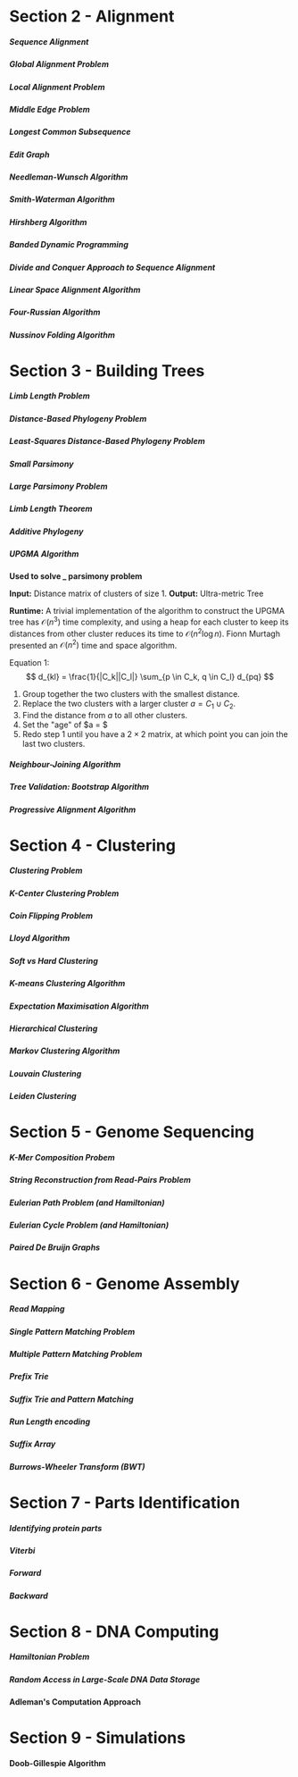 


# Section 2 - Alignment
##### Sequence Alignment
##### Global Alignment Problem
##### Local Alignment Problem
##### Middle Edge Problem

##### Longest Common Subsequence
##### Edit Graph
##### Needleman-Wunsch Algorithm
##### Smith-Waterman Algorithm
##### Hirshberg Algorithm
##### Banded Dynamic Programming
##### Divide and Conquer Approach to Sequence Alignment
##### Linear Space Alignment Algorithm
##### Four-Russian Algorithm
##### Nussinov Folding Algorithm

# Section 3 - Building Trees

##### Limb Length Problem
##### Distance-Based Phylogeny Problem
##### Least-Squares Distance-Based Phylogeny Problem
##### Small Parsimony
##### Large Parsimony Problem

##### Limb Length Theorem
##### Additive Phylogeny


##### UPGMA Algorithm

**Used to solve _ parsimony problem**

**Input:** Distance matrix of clusters of size 1.
**Output:** Ultra-metric Tree


**Runtime:** A trivial implementation of the algorithm to construct the UPGMA tree has $\mathcal{O}(n^3)$ time complexity, and using a heap for each cluster to keep its distances from other cluster reduces its time to $\mathcal{O}(n^2 \log n)$. Fionn Murtagh presented an $\mathcal{O}(n^2)$ time and space algorithm.

Equation 1: $$
d_{kl} = \frac{1}{|C_k||C_l|} \sum_{p \in C_k, q \in C_l} d_{pq}
$$

1. Group together the two clusters with the smallest distance.
2. Replace the two clusters with a larger cluster $a = C_1 \cup  C_2$.
3. Find the distance from $a$ to all other clusters.
4. Set the "age" of $a = $ 
5. Redo step 1 until you have a $2 \times2$ matrix, at which point you can join the last two clusters.


##### Neighbour-Joining Algorithm
##### Tree Validation: Bootstrap Algorithm
##### Progressive Alignment Algorithm

# Section 4 - Clustering

##### Clustering Problem
##### K-Center Clustering Problem
##### Coin Flipping Problem


##### Lloyd Algorithm
##### Soft vs Hard Clustering
##### K-means Clustering Algorithm
##### Expectation Maximisation Algorithm
##### Hierarchical Clustering
##### Markov Clustering Algorithm
##### Louvain Clustering
##### Leiden Clustering

# Section 5 - Genome Sequencing

##### K-Mer Composition Probem
##### String Reconstruction from Read-Pairs Problem
##### Eulerian Path Problem (and Hamiltonian)
##### Eulerian Cycle Problem (and Hamiltonian)

##### Paired De Bruijn Graphs

# Section 6 - Genome Assembly

##### Read Mapping
##### Single Pattern Matching Problem
##### Multiple Pattern Matching Problem

##### Prefix Trie
##### Suffix Trie and Pattern Matching
##### Run Length encoding
##### Suffix Array
##### Burrows-Wheeler Transform (BWT)

# Section 7 - Parts Identification
##### Identifying protein parts


##### Viterbi
##### Forward
##### Backward

# Section 8 - DNA Computing

##### Hamiltonian Problem
##### Random Access in Large-Scale DNA Data Storage

#### Adleman's Computation Approach



# Section 9 - Simulations


#### Doob-Gillespie Algorithm
